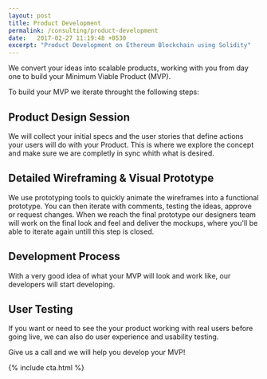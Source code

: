 ```yaml
---
layout: post
title: Product Development
permalink: /consulting/product-development
date:   2017-02-27 11:19:48 +0530
excerpt: "Product Development on Ethereum Blockchain using Solidity"
---
```


We convert your ideas into scalable products, working with you from day one to
build your Minimum Viable Product (MVP).

To build your MVP we iterate throught the following steps:


## Product Design Session
We will collect your initial specs and the user stories that define actions your users will do with your Product.
This is where we explore the concept and make sure we are completly in sync whith what is desired. 


## Detailed Wireframing & Visual Prototype
We use prototyping tools to quickly animate the wireframes into a functional prototype. You can then iterate with comments, testing the ideas, approve or request changes. When we reach the final prototype our designers team will work on the final look and feel and deliver the mockups, where you'll be able to iterate again untill this step is closed. 


## Development Process
With a very good idea of what your MVP will look and work like, our developers will start developing. 


## User Testing
If you want or need to see the your product working with real users before going live, we can also do user experience and usability testing.


Give us a call and we will help you develop your MVP!

{% include cta.html %}
